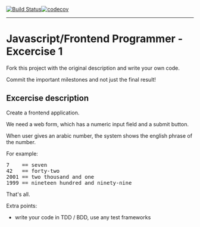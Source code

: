 [![Build Status](https://travis-ci.org/murielsilveira/assessment.svg?branch=muriel-silveira)](https://travis-ci.org/murielsilveira/assessment)[![codecov](https://codecov.io/gh/murielsilveira/assessment/branch/muriel-silveira/graph/badge.svg)](https://codecov.io/gh/murielsilveira/assessment)


---

Javascript/Frontend Programmer - Excercise 1
=============================

Fork this project with the original description and write your own code.

Commit the important milestones and not just the final result!


Excercise description
--------------------

Create a frontend application.

We need a web form, which has a numeric input field and a submit button.

When user gives an arabic number, the system shows the english phrase of the number.

For example:
<pre>
7    == seven
42   == forty-two
2001 == two thousand and one
1999 == nineteen hundred and ninety-nine
</pre>

That's all.

Extra points:

* write your code in TDD / BDD, use any test frameworks
